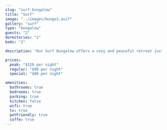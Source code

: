 ```yaml
---
slug: "surf-bungalow"
title: "Surf"
image: "../images/bungo1.avif"
gallery: "surf"
type: "bungalow"
guests: "2"
dormitories: "2"
beds: "2"

description: "Our Surf Bungalow offers a cozy and peaceful retreat just steps from the beach. With rustic decor, comfortable beds, and a private bathroom, it's perfect for couples or small families looking to relax and enjoy the beauty of Playa Blanca."

prices:
  peak: "$120 per night"
  regular: "$90 per night"
  special: "$80 per night"

amenities:
  bathrooms: true
  bedrooms: true
  parking: true
  kitchen: false
  wifi: true
  tv: true
  petFriendly: true
  coffe: true
---
```

